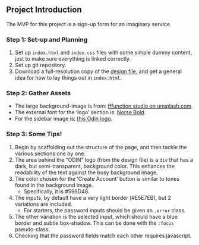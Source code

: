 
## Project Introduction

The MVP for this project is a sign-up form for an imaginary service.

### Step 1: Set-up and Planning

1. Set up `index.html` and `index.css` files with some simple dummy content, just to make sure everything is linked correctly.
1. Set up git repository.
1. Download a full-resolution copy of the [design file](https://cdn.statically.io/gh/TheOdinProject/curriculum/5f37d43908ef92499e95a9b90fc3cc291a95014c/html_css/project-sign-up-form/sign-up-form.png), and get a general idea for how to lay things out in `index.html`.

### Step 2: Gather Assets

- The large background-image is from: [fffunction studio on unsplash.com](https://unsplash.com/photos/IrWgzQ_Y_zg).
- The external font for the ‘logo’ section is: [Norse Bold](https://cdn.statically.io/gh/TheOdinProject/theodinproject/efdc2888072f409e687d31dc580595dbe4fe0ff4/app/assets/fonts/Norse-Bold.otf).
- For the sidebar image is: [this Odin logo](https://cdn.statically.io/gh/TheOdinProject/curriculum/5f37d43908ef92499e95a9b90fc3cc291a95014c/html_css/project-sign-up-form/odin-lined.png).

### Step 3: Some Tips!

1. Begin by scaffolding out the structure of the page, and then tackle the various sections one by one.
1. The area behind the “ODIN” logo (from the design file) is a `div` that has a dark, but semi-transparent, background color. This enhances the readability of the text against the busy background image.
1. The color chosen for the ‘Create Account’ button is similar to tones found in the background image.
    - Specifically, it is #596D48.
1. The inputs, by default have a very light border (#E5E7EB), but 2 variations are included.
    - For starters, the password inputs should be given an `.error` class.
1. The other variation is the selected input, which should have a blue border and subtle box-shadow. This can be done with the `:focus` pseudo-class.
1. Checking that the password fields match each other requires javascript.

